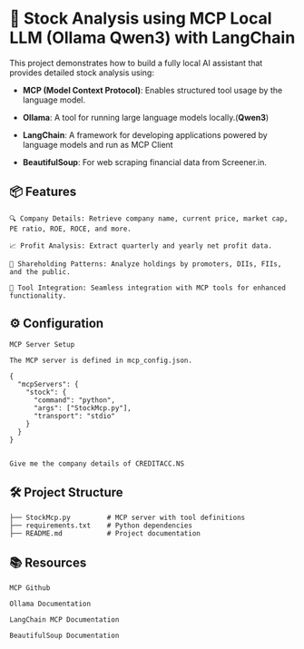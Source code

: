 # 🧠 Stock Analysis using MCP Local LLM (Ollama Qwen3) with LangChain

This project demonstrates how to build a fully local AI assistant that provides detailed stock analysis using:

- **MCP (Model Context Protocol)**: Enables structured tool usage by the language model.

- **Ollama**: A tool for running large language models locally.(**Qwen3**)

- **LangChain**: A framework for developing applications powered by language models and run as MCP Client

- **BeautifulSoup**: For web scraping financial data from Screener.in.

## 📦 Features

    🔍 Company Details: Retrieve company name, current price, market cap, PE ratio, ROE, ROCE, and more.

    📈 Profit Analysis: Extract quarterly and yearly net profit data.

    👥 Shareholding Patterns: Analyze holdings by promoters, DIIs, FIIs, and the public.

    🔧 Tool Integration: Seamless integration with MCP tools for enhanced functionality.


## ⚙️ Configuration
    MCP Server Setup
    
    The MCP server is defined in mcp_config.json.

    {
      "mcpServers": {
        "stock": {
          "command": "python",
          "args": ["StockMcp.py"],
          "transport": "stdio"
        }
      }
    }
    
    
    Give me the company details of CREDITACC.NS

## 🛠️ Project Structure

    ├── StockMcp.py         # MCP server with tool definitions
    ├── requirements.txt    # Python dependencies
    ├── README.md           # Project documentation

## 📚 Resources

    MCP Github

    Ollama Documentation

    LangChain MCP Documentation

    BeautifulSoup Documentation

